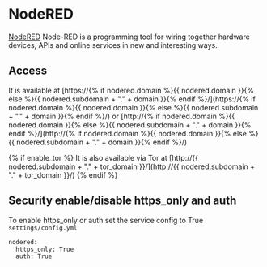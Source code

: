 # NodeRED

[NodeRED](https://nodered.org/) Node-RED is a programming tool for wiring together hardware devices, APIs and online services in new and interesting ways.

## Access

It is available at [https://{% if nodered.domain %}{{ nodered.domain }}{% else %}{{ nodered.subdomain + "." + domain }}{% endif %}/](https://{% if nodered.domain %}{{ nodered.domain }}{% else %}{{ nodered.subdomain + "." + domain }}{% endif %}/) or [http://{% if nodered.domain %}{{ nodered.domain }}{% else %}{{ nodered.subdomain + "." + domain }}{% endif %}/](http://{% if nodered.domain %}{{ nodered.domain }}{% else %}{{ nodered.subdomain + "." + domain }}{% endif %}/)

{% if enable_tor %}
It is also available via Tor at [http://{{ nodered.subdomain + "." + tor_domain }}/](http://{{ nodered.subdomain + "." + tor_domain }}/)
{% endif %}

## Security enable/disable https_only and auth

To enable https_only or auth set the service config to True
`settings/config.yml`

```
nodered:
  https_only: True
  auth: True
```